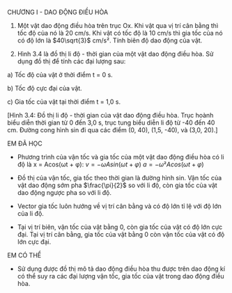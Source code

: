 CHƯƠNG I - DAO ĐỘNG ĐIỀU HÒA

1. Một vật dao động điều hòa trên trục Ox. Khi vật qua vị trí cân bằng thì tốc độ của nó là 20 cm/s. Khi vật có tốc độ là 10 cm/s thì gia tốc của nó có độ lớn là $40\sqrt{3}$ cm/s². Tính biên độ dao động của vật.

2. Hình 3.4 là đồ thị li độ - thời gian của một vật dao động điều hòa. Sử dụng đồ thị để tính các đại lượng sau:

a) Tốc độ của vật ở thời điểm t = 0 s.

b) Tốc độ cực đại của vật.

c) Gia tốc của vật tại thời điểm t = 1,0 s.

[Hình 3.4: Đồ thị li độ - thời gian của vật dao động điều hòa. Trục hoành biểu diễn thời gian từ 0 đến 3,0 s, trục tung biểu diễn li độ từ -40 đến 40 cm. Đường cong hình sin đi qua các điểm (0, 40), (1,5, -40), và (3,0, 20).]

EM ĐÃ HỌC

- Phương trình của vận tốc và gia tốc của một vật dao động điều hòa có li độ là x = Acos(ωt + φ):
  $v = -ωA sin(ωt + φ)$
  $a = -ω²A cos(ωt + φ)$

- Đồ thị của vận tốc, gia tốc theo thời gian là đường hình sin. Vận tốc của vật dao động sớm pha $\frac{\pi}{2}$ so với li độ, còn gia tốc của vật dao động ngược pha so với li độ.

- Vector gia tốc luôn hướng về vị trí cân bằng và có độ lớn tỉ lệ với độ lớn của li độ.

- Tại vị trí biên, vận tốc của vật bằng 0, còn gia tốc của vật có độ lớn cực đại. Tại vị trí cân bằng, gia tốc của vật bằng 0 còn vận tốc của vật có độ lớn cực đại.

EM CÓ THỂ

- Sử dụng được đồ thị mô tả dao động điều hòa thu được trên dao động kí có thể suy ra các đại lượng vận tốc, gia tốc của vật trong dao động điều hòa.